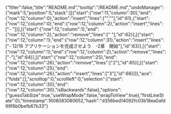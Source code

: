 {"filter":false,"title":"README.md","tooltip":"/README.md","undoManager":{"mark":5,"position":5,"stack":[[{"start":{"row":11,"column":30},"end":{"row":12,"column":0},"action":"insert","lines":["",""],"id":61},{"start":{"row":12,"column":0},"end":{"row":12,"column":2},"action":"insert","lines":["- "]}],[{"start":{"row":12,"column":1},"end":{"row":12,"column":2},"action":"remove","lines":[" "],"id":62}],[{"start":{"row":12,"column":1},"end":{"row":12,"column":31},"action":"insert","lines":["- 12/16 アプリケーションを完成させよう　-2章　開始"],"id":63}],[{"start":{"row":12,"column":1},"end":{"row":12,"column":2},"action":"remove","lines":["-"],"id":64}],[{"start":{"row":12,"column":25},"end":{"row":12,"column":26},"action":"remove","lines":["2"],"id":65}],[{"start":{"row":12,"column":25},"end":{"row":12,"column":26},"action":"insert","lines":["3"],"id":66}]]},"ace":{"folds":[],"scrolltop":0,"scrollleft":0,"selection":{"start":{"row":12,"column":30},"end":{"row":12,"column":30},"isBackwards":false},"options":{"guessTabSize":true,"useWrapMode":false,"wrapToView":true},"firstLineState":0},"timestamp":1608083080652,"hash":"d356bed14092fc03b18ea0afd99f8b0befb67b33"}